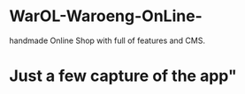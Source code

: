# WarOL-Waroeng-OnLine-
handmade Online Shop with full of features and CMS.

# Just a few capture of the app"

